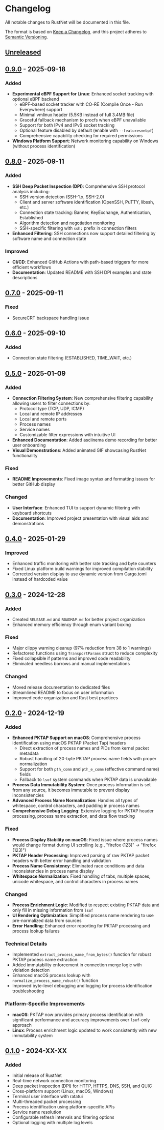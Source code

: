 # Changelog

All notable changes to RustNet will be documented in this file.

The format is based on [Keep a Changelog](https://keepachangelog.com/en/1.0.0/),
and this project adheres to [Semantic Versioning](https://semver.org/spec/v2.0.0.html).

## [Unreleased]

## [0.9.0] - 2025-09-18

### Added
- **Experimental eBPF Support for Linux**: Enhanced socket tracking with optional eBPF backend
  - eBPF-based socket tracker with CO-RE (Compile Once - Run Everywhere) support
  - Minimal vmlinux header (5.5KB instead of full 3.4MB file)
  - Graceful fallback mechanism to procfs when eBPF unavailable
  - Support for both IPv4 and IPv6 socket tracking
  - Optional feature disabled by default (enable with `--features=ebpf`)
  - Comprehensive capability checking for required permissions
- **Windows Platform Support**: Network monitoring capability on Windows (without process identification)

## [0.8.0] - 2025-09-11

### Added
- **SSH Deep Packet Inspection (DPI)**: Comprehensive SSH protocol analysis including:
  - SSH version detection (SSH-1.x, SSH-2.0)
  - Client and server software identification (OpenSSH, PuTTY, libssh, etc.)
  - Connection state tracking: Banner, KeyExchange, Authentication, Established
  - Algorithm detection and negotiation monitoring
  - SSH-specific filtering with `ssh:` prefix in connection filters
- **Enhanced Filtering**: SSH connections now support detailed filtering by software name and connection state

### Improved
- **CI/CD**: Enhanced GitHub Actions with path-based triggers for more efficient workflows
- **Documentation**: Updated README with SSH DPI examples and state descriptions

## [0.7.0] - 2025-09-11

### Fixed
- SecureCRT backspace handling issue

## [0.6.0] - 2025-09-10

### Added
- Connection state filtering (ESTABLISHED, TIME_WAIT, etc.)

## [0.5.0] - 2025-01-09

### Added
- **Connection Filtering System**: New comprehensive filtering capability allowing users to filter connections by:
  - Protocol type (TCP, UDP, ICMP)
  - Local and remote IP addresses
  - Local and remote ports
  - Process names
  - Service names
  - Customizable filter expressions with intuitive UI
- **Enhanced Documentation**: Added asciinema demo recording for better user onboarding
- **Visual Demonstrations**: Added animated GIF showcasing RustNet functionality

### Fixed
- **README Improvements**: Fixed image syntax and formatting issues for better GitHub display

### Changed
- **User Interface**: Enhanced TUI to support dynamic filtering with keyboard shortcuts
- **Documentation**: Improved project presentation with visual aids and demonstrations

## [0.4.0] - 2025-01-29

### Improved
- Enhanced traffic monitoring with better rate tracking and byte counters
- Fixed Linux platform build warnings for improved compilation stability
- Corrected version display to use dynamic version from Cargo.toml instead of hardcoded value

## [0.3.0] - 2024-12-28

### Added
- Created `RELEASE.md` and `ROADMAP.md` for better project organization
- Enhanced memory efficiency through enum variant boxing

### Fixed
- Major clippy warning cleanup (97% reduction from 38 to 1 warnings)
- Refactored functions using `TransportParams` struct to reduce complexity
- Fixed collapsible if patterns and improved code readability
- Eliminated needless borrows and manual implementations

### Changed
- Moved release documentation to dedicated files
- Streamlined README to focus on user information
- Improved code organization and Rust best practices

## [0.2.0] - 2024-12-19

### Added
- **Enhanced PKTAP Support on macOS**: Comprehensive process identification using macOS PKTAP (Packet Tap) headers
  - Direct extraction of process names and PIDs from kernel packet metadata
  - Robust handling of 20-byte PKTAP process name fields with proper normalization
  - Support for both `pth_comm` and `pth_e_comm` (effective command name) fields
  - Fallback to `lsof` system commands when PKTAP data is unavailable
- **Process Data Immutability System**: Once process information is set from any source, it becomes immutable to prevent display inconsistencies
- **Advanced Process Name Normalization**: Handles all types of whitespace, control characters, and padding in process names
- **Comprehensive Debug Logging**: Extensive logging for PKTAP header processing, process name extraction, and data flow tracking

### Fixed
- **Process Display Stability on macOS**: Fixed issue where process names would change format during UI scrolling (e.g., "firefox              (123)" → "firefox (123)")
- **PKTAP Header Processing**: Improved parsing of raw PKTAP packet headers with better error handling and validation
- **Process Name Consistency**: Eliminated race conditions and data inconsistencies in process name display
- **Whitespace Normalization**: Fixed handling of tabs, multiple spaces, unicode whitespace, and control characters in process names

### Changed
- **Process Enrichment Logic**: Modified to respect existing PKTAP data and only fill in missing information from `lsof`
- **UI Rendering Optimization**: Simplified process name rendering to use pre-normalized data from sources
- **Error Handling**: Enhanced error reporting for PKTAP processing and process lookup failures

### Technical Details
- Implemented `extract_process_name_from_bytes()` function for robust PKTAP process name extraction
- Added immutability enforcement in connection merge logic with violation detection
- Enhanced macOS process lookup with `normalize_process_name_robust()` function
- Improved byte-level debugging and logging for process identification troubleshooting

### Platform-Specific Improvements
- **macOS**: PKTAP now provides primary process identification with significant performance and accuracy improvements over `lsof`-only approach
- **Linux**: Process enrichment logic updated to work consistently with new immutability system

## [0.1.0] - 2024-XX-XX

### Added
- Initial release of RustNet
- Real-time network connection monitoring
- Deep packet inspection (DPI) for HTTP, HTTPS, DNS, SSH, and QUIC
- Cross-platform support (Linux, macOS, Windows)
- Terminal user interface with ratatui
- Multi-threaded packet processing
- Process identification using platform-specific APIs
- Service name resolution
- Configurable refresh intervals and filtering options
- Optional logging with multiple log levels

[Unreleased]: https://github.com/domcyrus/rustnet/compare/v0.9.0...HEAD
[0.9.0]: https://github.com/domcyrus/rustnet/compare/v0.8.0...v0.9.0
[0.8.0]: https://github.com/domcyrus/rustnet/compare/v0.7.0...v0.8.0
[0.7.0]: https://github.com/domcyrus/rustnet/compare/v0.6.0...v0.7.0
[0.6.0]: https://github.com/domcyrus/rustnet/compare/v0.5.0...v0.6.0
[0.5.0]: https://github.com/domcyrus/rustnet/compare/v0.4.0...v0.5.0
[0.4.0]: https://github.com/domcyrus/rustnet/compare/v0.3.0...v0.4.0
[0.3.0]: https://github.com/domcyrus/rustnet/compare/v0.2.0...v0.3.0
[0.2.0]: https://github.com/domcyrus/rustnet/compare/v0.1.0...v0.2.0
[0.1.0]: https://github.com/domcyrus/rustnet/releases/tag/v0.1.0